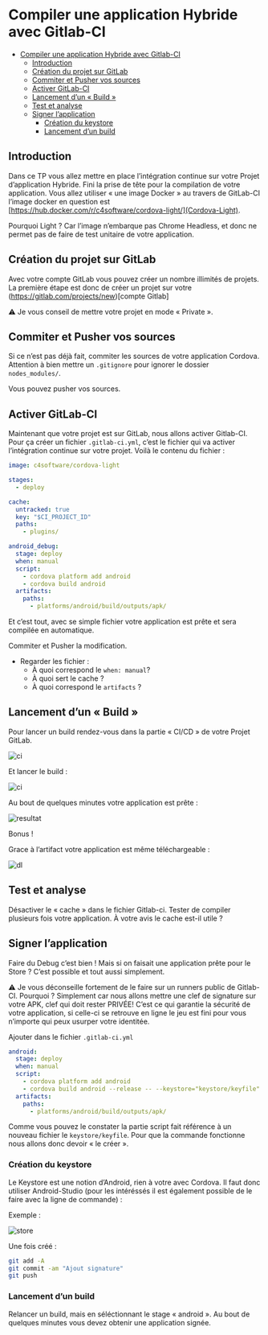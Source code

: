 # Compiler une application Hybride avec Gitlab-CI

<!-- TOC -->

- [Compiler une application Hybride avec Gitlab-CI](#compiler-une-application-hybride-avec-gitlab-ci)
    - [Introduction](#introduction)
    - [Création du projet sur GitLab](#création-du-projet-sur-gitlab)
    - [Commiter et Pusher vos sources](#commiter-et-pusher-vos-sources)
    - [Activer GitLab-CI](#activer-gitlab-ci)
    - [Lancement d’un « Build »](#lancement-dun-«-build-»)
    - [Test et analyse](#test-et-analyse)
    - [Signer l’application](#signer-lapplication)
        - [Création du keystore](#création-du-keystore)
        - [Lancement d’un build](#lancement-dun-build)

<!-- /TOC -->

## Introduction

Dans ce TP vous allez mettre en place l’intégration continue sur votre Projet d’application Hybride. Fini la prise de tête pour la compilation de votre application. Vous allez utiliser « une image Docker » au travers de GitLab-CI l’image docker en question est [https://hub.docker.com/r/c4software/cordova-light/](Cordova-Light).

Pourquoi Light ? Car l’image n’embarque pas Chrome Headless, et donc ne permet pas de faire de test unitaire de votre application.

## Création du projet sur GitLab

Avec votre compte GitLab vous pouvez créer un nombre illimités de projets. La première étape est donc de créer un projet sur votre (https://gitlab.com/projects/new)[compte Gitlab]

⚠️ Je vous conseil de mettre votre projet en mode « Private ».

## Commiter et Pusher vos sources

Si ce n’est pas déjà fait, commiter les sources de votre application Cordova. Attention à bien mettre un ```.gitignore``` pour ignorer le dossier ```nodes_modules/```.

Vous pouvez pusher vos sources.

## Activer GitLab-CI

Maintenant que votre projet est sur GitLab, nous allons activer Gitlab-CI. Pour ça créer un fichier ```.gitlab-ci.yml```, c’est le fichier qui va activer l’intégration continue sur votre projet. Voilà le contenu du fichier :

```yml
image: c4software/cordova-light

stages:
  - deploy

cache:
  untracked: true
  key: "$CI_PROJECT_ID"
  paths:
    - plugins/

android_debug:
  stage: deploy
  when: manual
  script:
    - cordova platform add android
    - cordova build android
  artifacts:
    paths:
      - platforms/android/build/outputs/apk/
```

Et c’est tout, avec se simple fichier votre application est prête et sera compilée en automatique.

Commiter et Pusher la modification.

- Regarder les fichier :
    - À quoi correspond le ```when: manual```?
    - À quoi sert le cache ?
    - À quoi correspond le ```artifacts``` ?

## Lancement d’un « Build »

Pour lancer un build rendez-vous dans la partie « CI/CD » de votre Projet GitLab.

![ci](./ressources/hybrid-ci.png)

Et lancer le build :

![ci](./ressources/run.png)

Au bout de quelques minutes votre application est prête :

![resultat](./ressources/resultat.png)

Bonus !

Grace à l’artifact votre application est même téléchargeable :

![dl](./ressources/telechargement.png)

## Test et analyse

Désactiver le « cache » dans le fichier Gitlab-ci. Tester de compiler plusieurs fois votre application. À votre avis le cache est-il utile ?

## Signer l’application

Faire du Debug c’est bien ! Mais si on faisait une application prête pour le Store ? C’est possible et tout aussi simplement.

⚠️ Je vous déconseille fortement de le faire sur un runners public de Gitlab-CI. Pourquoi ? Simplement car nous allons mettre une clef de signature sur votre APK, clef qui doit rester PRIVÉE! C’est ce qui garantie la sécurité de votre application, si celle-ci se retrouve en ligne le jeu est fini pour vous n’importe qui peux usurper votre identitée.

Ajouter dans le fichier ```.gitlab-ci.yml```

```yml
android:
  stage: deploy
  when: manual
  script:
    - cordova platform add android
    - cordova build android --release -- --keystore="keystore/keyfile" --keystoreType jks --password="MOT_DE_PASSE" --storePassword="MOT_DE_PASSE" --alias="demo"
  artifacts:
    paths:
      - platforms/android/build/outputs/apk/
```

Comme vous pouvez le constater la partie script fait référence à un nouveau fichier le ```keystore/keyfile```. Pour que la commande fonctionne nous allons donc devoir « le créer ».

### Création du keystore

Le Keystore est une notion d’Android, rien à votre avec Cordova. Il faut donc utiliser Android-Studio (pour les intéréssés il est également possible de le faire avec la ligne de commande) :

Exemple :

![store](./ressources/SjcOa.png)

Une fois créé :

```sh
git add -A
git commit -am "Ajout signature"
git push
```

### Lancement d’un build

Relancer un build, mais en séléctionnant le stage « android ». Au bout de quelques minutes vous devez obtenir une application signée.